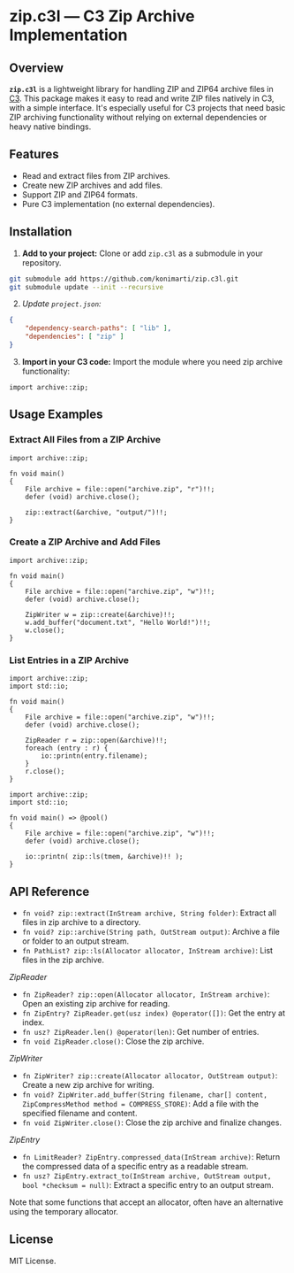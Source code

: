 # zip.c3l — C3 Zip Archive Implementation

## Overview

**`zip.c3l`** is a lightweight library for handling ZIP and ZIP64 archive files
in [C3](https://c3-lang.org/). This package makes it easy to read and write ZIP
files natively in C3, with a simple interface. It's especially useful for C3
projects that need basic ZIP archiving functionality without relying on
external dependencies or heavy native bindings.

## Features

- Read and extract files from ZIP archives.
- Create new ZIP archives and add files.
- Support ZIP and ZIP64 formats.
- Pure C3 implementation (no external dependencies).
 
## Installation

1. **Add to your project:**
Clone or add `zip.c3l` as a submodule in your repository.

```sh
git submodule add https://github.com/konimarti/zip.c3l.git
git submodule update --init --recursive
```

2. *Update `project.json`:*

```json
{
    "dependency-search-paths": [ "lib" ],
    "dependencies": [ "zip" ]
}
```

3. **Import in your C3 code:**
Import the module where you need zip archive functionality:

```c3
import archive::zip;
```


## Usage Examples

### Extract All Files from a ZIP Archive

```c3
import archive::zip;

fn void main()
{
    File archive = file::open("archive.zip", "r")!!;
    defer (void) archive.close();

    zip::extract(&archive, "output/")!!;
}
```


### Create a ZIP Archive and Add Files

```c3
import archive::zip;

fn void main()
{
    File archive = file::open("archive.zip", "w")!!;
    defer (void) archive.close();

    ZipWriter w = zip::create(&archive)!!;
    w.add_buffer("document.txt", "Hello World!")!!;
    w.close();
}
```


### List Entries in a ZIP Archive

```c3
import archive::zip;
import std::io;

fn void main()
{
    File archive = file::open("archive.zip", "w")!!;
    defer (void) archive.close();

    ZipReader r = zip::open(&archive)!!;
    foreach (entry : r) {
	    io::printn(entry.filename);
    }
    r.close();
}
```

```c3
import archive::zip;
import std::io;

fn void main() => @pool()
{
    File archive = file::open("archive.zip", "w")!!;
    defer (void) archive.close();

    io::printn( zip::ls(tmem, &archive)!! );
}
```


## API Reference

- `fn void? zip::extract(InStream archive, String folder)`: Extract all files in zip archive to a directory.
- `fn void? zip::archive(String path, OutStream output)`: Archive a file or folder to an output stream.
- `fn PathList? zip::ls(Allocator allocator, InStream archive)`: List files in the zip archive.

*ZipReader*
- `fn ZipReader? zip::open(Allocator allocator, InStream archive)`: Open an existing zip archive for reading.
- `fn ZipEntry? ZipReader.get(usz index) @operator([])`: Get the entry at index.
- `fn usz? ZipReader.len() @operator(len)`: Get number of entries.
- `fn void ZipReader.close()`: Close the zip archive.

*ZipWriter*
- `fn ZipWriter? zip::create(Allocator allocator, OutStream output)`: Create a new zip archive for writing.
- `fn void? ZipWriter.add_buffer(String filename, char[] content, ZipCompressMethod method = COMPRESS_STORE)`: Add a file with the specified filename and content.
- `fn void ZipWriter.close()`: Close the zip archive and finalize changes.

*ZipEntry*
- `fn LimitReader? ZipEntry.compressed_data(InStream archive)`: Return the compressed data of a specific entry as a readable stream.
- `fn usz? ZipEntry.extract_to(InStream archive, OutStream output, bool *checksum = null)`: Extract a specific entry to an output stream.

Note that some functions that accept an allocator, often have an alternative using the temporary allocator.


## License

MIT License.
